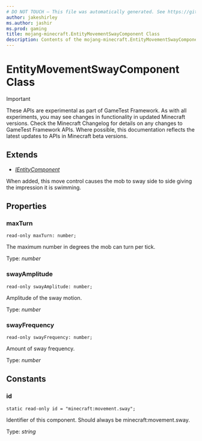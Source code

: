```yaml
---
# DO NOT TOUCH — This file was automatically generated. See https://github.com/Mojang/MinecraftApiDocsGenerator to modify descriptions, examples, etc.
author: jakeshirley
ms.author: jashir
ms.prod: gaming
title: mojang-minecraft.EntityMovementSwayComponent Class
description: Contents of the mojang-minecraft.EntityMovementSwayComponent class.
---
```

# EntityMovementSwayComponent Class
>[!IMPORTANT]
>These APIs are experimental as part of GameTest Framework. As with all experiments, you may see changes in functionality in updated Minecraft versions. Check the Minecraft Changelog for details on any changes to GameTest Framework APIs. Where possible, this documentation reflects the latest updates to APIs in Minecraft beta versions.

## Extends
- [*IEntityComponent*](IEntityComponent.md)

When added, this move control causes the mob to sway side to side giving the impression it is swimming.

## Properties

### **maxTurn**
`read-only maxTurn: number;`

The maximum number in degrees the mob can turn per tick.

Type: *number*

### **swayAmplitude**
`read-only swayAmplitude: number;`

Amplitude of the sway motion.

Type: *number*

### **swayFrequency**
`read-only swayFrequency: number;`

Amount of sway frequency.

Type: *number*

## Constants

### **id**
`static read-only id = "minecraft:movement.sway";`

Identifier of this component. Should always be minecraft:movement.sway.

Type: *string*
